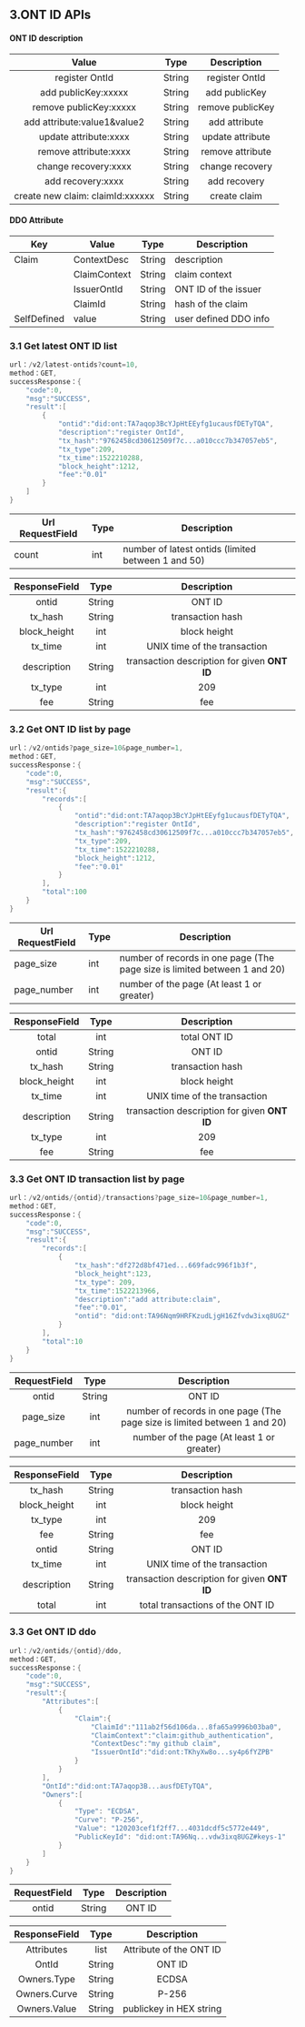 

## 3.ONT ID APIs

#### ONT ID description

|              Value               |  Type  |   Description    |
| :------------------------------: | :----: | :--------------: |
|          register OntId          | String |  register OntId  |
|       add publicKey:xxxxx        | String |  add publicKey   |
|      remove publicKey:xxxxx      | String | remove publicKey |
|   add attribute:value1&value2    | String |  add attribute   |
|      update attribute:xxxx       | String | update attribute |
|      remove attribute:xxxx       | String | remove attribute |
|       change recovery:xxxx       | String | change recovery  |
|        add recovery:xxxx         | String |   add recovery   |
| create new claim: claimId:xxxxxx | String |   create claim   |

#### DDO Attribute

| Key         | Value        | Type   | Description           |
| ----------- | ------------ | ------ | --------------------- |
| Claim       | ContextDesc  | String | description           |
|             | ClaimContext | String | claim context         |
|             | IssuerOntId  | String | ONT ID of the issuer  |
|             | ClaimId      | String | hash of the claim     |
| SelfDefined | value        | String | user defined DDO info |



### 3.1 Get latest ONT ID  list

```java
url：/v2/latest-ontids?count=10, 
method：GET, 
successResponse：{
    "code":0, 
    "msg":"SUCCESS", 
    "result":[
        {
            "ontid":"did:ont:TA7aqop3BcYJpHtEEyfg1ucausfDETyTQA", 
            "description":"register OntId", 
            "tx_hash":"9762458cd30612509f7c...a010ccc7b347057eb5", 
            "tx_type":209, 
            "tx_time":1522210288, 
            "block_height":1212, 
            "fee":"0.01"
        }
    ]
}

```

| Url RequestField | Type | Description                          |
| ---------------- | ---- | ------------------------------------ |
| count            | int  | number of latest ontids (limited between 1 and 50) |



| ResponseField |  Type  |                  Description                  |
| :-----------: | :----: | :-------------------------------------------: |
|     ontid     | String |                    ONT ID                     |
|    tx_hash    | String |               transaction hash                |
| block_height  |  int   |                 block height                  |
|    tx_time    |  int   |         UNIX time of the transaction          |
|  description  | String | transaction description for given **ONT ID** |
|    tx_type    |  int   |                      209                      |
|      fee      | String |                      fee                      |



### 3.2 Get  ONT ID  list by page

```java
url：/v2/ontids?page_size=10&page_number=1, 
method：GET, 
successResponse：{
    "code":0, 
    "msg":"SUCCESS", 
    "result":{
    	"records":[
            {
                "ontid":"did:ont:TA7aqop3BcYJpHtEEyfg1ucausfDETyTQA", 
                "description":"register OntId", 
                "tx_hash":"9762458cd30612509f7c...a010ccc7b347057eb5", 
                "tx_type":209, 
                "tx_time":1522210288, 
                "block_height":1212, 
                "fee":"0.01"
            }
    	], 
    	"total":100
    }
}

```

| Url RequestField | Type | Description                                     |
| ---------------- | ---- | ----------------------------------------------- |
| page_size        | int  | number of records in one page (The page size is limited between 1 and 20) |
| page_number      | int  | number of the page (At least 1 or greater)              |



| ResponseField |  Type  |                  Description                  |
| :-----------: | :----: | :-------------------------------------------: |
|     total     |  int   |                 total ONT ID                  |
|     ontid     | String |                    ONT ID                     |
|    tx_hash    | String |               transaction hash                |
| block_height  |  int   |                 block height                  |
|    tx_time    |  int   |         UNIX time of the transaction          |
|  description  | String | transaction description for given **ONT ID** |
|    tx_type    |  int   |                      209                      |
|      fee      | String |                      fee                      |



### 3.3 Get ONT ID transaction list by page

```java
url：/v2/ontids/{ontid}/transactions?page_size=10&page_number=1, 
method：GET, 
successResponse：{
    "code":0, 
    "msg":"SUCCESS", 
    "result":{
		"records":[
			{
				"tx_hash":"df272d8bf471ed...669fadc996f1b3f", 
				"block_height":123, 
				"tx_type": 209, 
				"tx_time":1522213966, 
				"description":"add attribute:claim", 
				"fee":"0.01", 
				"ontid": "did:ont:TA96Nqm9HRFKzudLjgH16Zfvdw3ixq8UGZ"
			}
		], 
		"total":10
    }
}

```

| RequestField |  Type  |                   Description                   |
| :----------: | :----: | :---------------------------------------------: |
|    ontid     | String |                     ONT ID                      |
|  page_size   |  int   | number of records in one page (The page size is limited between 1 and 20) |
| page_number  |  int   |       number of the page (At least 1 or greater)        |

| ResponseField |  Type  |                 Description                  |
| :-----------: | :----: | :------------------------------------------: |
|    tx_hash    | String |               transaction hash               |
| block_height  |  int   |                 block height                 |
|    tx_type    |  int   |                     209                      |
|      fee      | String |                     fee                      |
|     ontid     | String |                    ONT ID                    |
|    tx_time    |  int   |         UNIX time of the transaction         |
|  description  | String | transaction description for given **ONT ID** |
|     total     |  int   |       total transactions of the ONT ID       |

### 3.3 Get ONT ID ddo

```java
url：/v2/ontids/{ontid}/ddo, 
method：GET, 
successResponse：{
    "code":0, 
    "msg":"SUCCESS", 
    "result":{
        "Attributes":[
            {
                "Claim":{
                    "ClaimId":"111ab2f56d106da...8fa65a9996b03ba0", 
                    "ClaimContext":"claim:github_authentication", 
                    "ContextDesc":"my github claim", 
                    "IssuerOntId":"did:ont:TKhyXw8o...sy4p6fYZPB"
                }
            }
        ], 
        "OntId":"did:ont:TA7aqop3B...ausfDETyTQA", 
        "Owners":[
            {
                "Type": "ECDSA", 
                "Curve": "P-256", 
                "Value": "120203cef1f2ff7...4031dcdf5c5772e449", 
                "PublicKeyId": "did:ont:TA96Nq...vdw3ixq8UGZ#keys-1"
            }
        ]
    }
}

```

| RequestField |  Type  | Description |
| :----------: | :----: | :---------: |
|    ontid     | String |   ONT ID    |

| ResponseField |  Type  |       Description       |
| :-----------: | :----: | :---------------------: |
|  Attributes   |  list  | Attribute of the ONT ID |
|     OntId     | String |         ONT ID          |
|  Owners.Type  | String |          ECDSA          |
| Owners.Curve  | String |          P-256          |
| Owners.Value  | String | publickey in HEX string |

